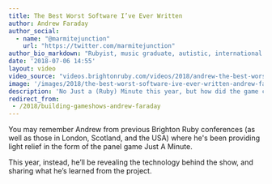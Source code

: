 ```yaml
---
title: The Best Worst Software I’ve Ever Written
author: Andrew Faraday
author_social:
  - name: "@marmitejunction"
    url: "https://twitter.com/marmitejunction"
author_bio_markdown: "Rubyist, music graduate, autistic, international panel game host, kidney donor, follower of Christ. Mostly tweets about politics and software. Host of Just a (Ruby) Minute."
date: '2018-07-06 14:55'
layout: video
video_source: "videos.brightonruby.com/videos/2018/andrew-the-best-worst-software-i’ve-ever-written.mp4"
image: '/images/2018/the-best-worst-software-ive-ever-written-andrew-faraday.jpg'
description: 'No Just a (Ruby) Minute this year, but how did the game come to be?'
redirect_from:
 - /2018/building-gameshows-andrew-faraday
---
```


You may remember Andrew from previous Brighton Ruby conferences (as well as those in London, Scotland, and the USA) where he's been providing light relief in the form of the panel game Just A Minute.

This year, instead, he’ll be revealing the technology behind the show, and sharing what he’s learned from the project.
